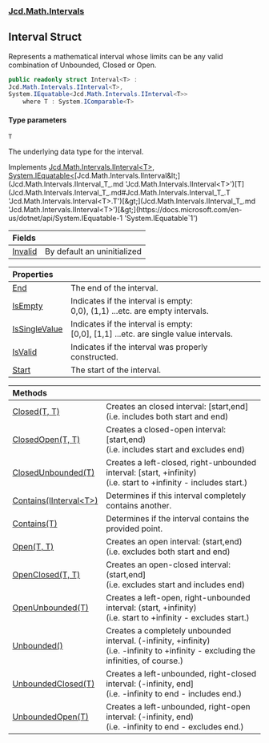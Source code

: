 ### [Jcd.Math.Intervals](Jcd.Math.Intervals.md 'Jcd.Math.Intervals')

## Interval<T> Struct

Represents a mathematical interval whose limits can be any valid  
combination of Unbounded, Closed or Open.

```csharp
public readonly struct Interval<T> :
Jcd.Math.Intervals.IInterval<T>,
System.IEquatable<Jcd.Math.Intervals.IInterval<T>>
    where T : System.IComparable<T>
```
#### Type parameters

<a name='Jcd.Math.Intervals.Interval_T_.T'></a>

`T`

The underlying data type for the interval.

Implements [Jcd.Math.Intervals.IInterval&lt;](Jcd.Math.Intervals.IInterval_T_.md 'Jcd.Math.Intervals.IInterval<T>')[T](Jcd.Math.Intervals.Interval_T_.md#Jcd.Math.Intervals.Interval_T_.T 'Jcd.Math.Intervals.Interval<T>.T')[&gt;](Jcd.Math.Intervals.IInterval_T_.md 'Jcd.Math.Intervals.IInterval<T>'), [System.IEquatable&lt;](https://docs.microsoft.com/en-us/dotnet/api/System.IEquatable-1 'System.IEquatable`1')[Jcd.Math.Intervals.IInterval&lt;](Jcd.Math.Intervals.IInterval_T_.md 'Jcd.Math.Intervals.IInterval<T>')[T](Jcd.Math.Intervals.Interval_T_.md#Jcd.Math.Intervals.Interval_T_.T 'Jcd.Math.Intervals.Interval<T>.T')[&gt;](Jcd.Math.Intervals.IInterval_T_.md 'Jcd.Math.Intervals.IInterval<T>')[&gt;](https://docs.microsoft.com/en-us/dotnet/api/System.IEquatable-1 'System.IEquatable`1')

| Fields | |
| :--- | :--- |
| [Invalid](Jcd.Math.Intervals.Interval_T_.Invalid.md 'Jcd.Math.Intervals.Interval<T>.Invalid') | By default an uninitialized |

| Properties | |
| :--- | :--- |
| [End](Jcd.Math.Intervals.Interval_T_.End.md 'Jcd.Math.Intervals.Interval<T>.End') | The end of the interval. |
| [IsEmpty](Jcd.Math.Intervals.Interval_T_.IsEmpty.md 'Jcd.Math.Intervals.Interval<T>.IsEmpty') | Indicates if the interval is empty:<br/>0,0), (1,1) ...etc. are empty intervals. |
| [IsSingleValue](Jcd.Math.Intervals.Interval_T_.IsSingleValue.md 'Jcd.Math.Intervals.Interval<T>.IsSingleValue') | Indicates if the interval is empty:<br/>[0,0], [1,1] ...etc. are single value intervals. |
| [IsValid](Jcd.Math.Intervals.Interval_T_.IsValid.md 'Jcd.Math.Intervals.Interval<T>.IsValid') | Indicates if the interval was properly constructed. |
| [Start](Jcd.Math.Intervals.Interval_T_.Start.md 'Jcd.Math.Intervals.Interval<T>.Start') | The start of the interval. |

| Methods | |
| :--- | :--- |
| [Closed(T, T)](Jcd.Math.Intervals.Interval_T_.Closed(T,T).md 'Jcd.Math.Intervals.Interval<T>.Closed(T, T)') | Creates an closed interval: [start,end]<br/>(i.e. includes both start and end) |
| [ClosedOpen(T, T)](Jcd.Math.Intervals.Interval_T_.ClosedOpen(T,T).md 'Jcd.Math.Intervals.Interval<T>.ClosedOpen(T, T)') | Creates a closed-open interval: [start,end)<br/>(i.e. includes start and excludes end) |
| [ClosedUnbounded(T)](Jcd.Math.Intervals.Interval_T_.ClosedUnbounded(T).md 'Jcd.Math.Intervals.Interval<T>.ClosedUnbounded(T)') | Creates a left-closed, right-unbounded interval: [start, +infinity)<br/>(i.e. start to +infinity - includes start.) |
| [Contains(IInterval&lt;T&gt;)](Jcd.Math.Intervals.Interval_T_.Contains(Jcd.Math.Intervals.IInterval_T_).md 'Jcd.Math.Intervals.Interval<T>.Contains(Jcd.Math.Intervals.IInterval<T>)') | Determines if this interval completely contains another. |
| [Contains(T)](Jcd.Math.Intervals.Interval_T_.Contains(T).md 'Jcd.Math.Intervals.Interval<T>.Contains(T)') | Determines if the interval contains the provided point. |
| [Open(T, T)](Jcd.Math.Intervals.Interval_T_.Open(T,T).md 'Jcd.Math.Intervals.Interval<T>.Open(T, T)') | Creates an open interval: (start,end)<br/>(i.e. excludes both start and end) |
| [OpenClosed(T, T)](Jcd.Math.Intervals.Interval_T_.OpenClosed(T,T).md 'Jcd.Math.Intervals.Interval<T>.OpenClosed(T, T)') | Creates an open-closed interval: (start,end]<br/>(i.e. excludes start and includes end) |
| [OpenUnbounded(T)](Jcd.Math.Intervals.Interval_T_.OpenUnbounded(T).md 'Jcd.Math.Intervals.Interval<T>.OpenUnbounded(T)') | Creates a left-open, right-unbounded interval: (start, +infinity)<br/>(i.e. start to +infinity - excludes start.) |
| [Unbounded()](Jcd.Math.Intervals.Interval_T_.Unbounded().md 'Jcd.Math.Intervals.Interval<T>.Unbounded()') | Creates a completely unbounded interval. (-infinity, +infinity)<br/>(i.e. -infinity to +infinity - excluding the infinities, of course.) |
| [UnboundedClosed(T)](Jcd.Math.Intervals.Interval_T_.UnboundedClosed(T).md 'Jcd.Math.Intervals.Interval<T>.UnboundedClosed(T)') | Creates a left-unbounded, right-closed interval: (-infinity, end]<br/>(i.e. -infinity to end - includes end.) |
| [UnboundedOpen(T)](Jcd.Math.Intervals.Interval_T_.UnboundedOpen(T).md 'Jcd.Math.Intervals.Interval<T>.UnboundedOpen(T)') | Creates a left-unbounded, right-open interval: (-infinity, end)<br/>(i.e. -infinity to end - excludes end.) |
